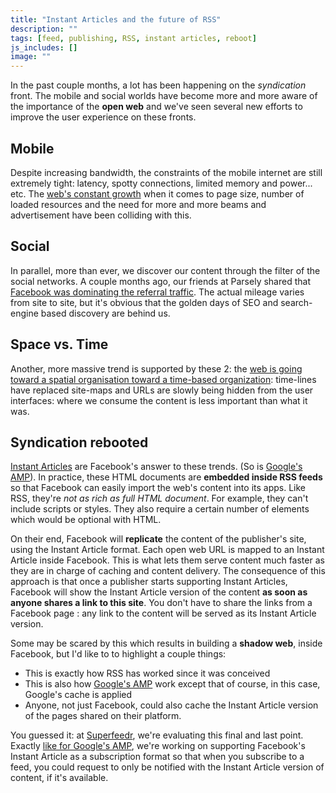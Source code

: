```yaml
---
title: "Instant Articles and the future of RSS"
description: ""
tags: [feed, publishing, RSS, instant articles, reboot]
js_includes: []
image: ""
---
```


In the past couple months, a lot has been happening on the *syndication* front. The mobile and social worlds have become more and more aware of the importance of the **open web** and we've seen several new efforts to improve the user experience on these fronts.

## Mobile

Despite increasing bandwidth, the constraints of the mobile internet are still extremely tight: latency, spotty connections, limited memory and power... etc. The [web's constant growth](http://idlewords.com/talks/website_obesity.htm) when it comes to page size, number of loaded resources and the need for more and more beams and advertisement have been colliding with this.

## Social

In parallel, more than ever, we discover our content through the filter of the social networks. A couple months ago, our friends at Parsely shared that [Facebook was dominating the referral traffic](https://blog.parsely.com/post/2296/facebook-dominates-referral-traffic-a-coverage-overview/). The actual mileage varies from site to site, but it's obvious that the golden days of SEO and search-engine based discovery are behind us.

## Space vs. Time

Another, more massive trend is supported by these 2: the [web is going toward a spatial organisation toward a time-based organization](http://www.ouvre-boite.com/space-to-time/): time-lines have replaced site-maps and URLs are slowly being hidden from the user interfaces: where we consume the content is less important than what it was.

## Syndication rebooted

[Instant Articles](https://instantarticles.fb.com/) are Facebook's answer to these trends. (So is [Google's AMP](https://www.ampproject.org/)). In practice, these HTML documents are **embedded inside RSS feeds** so that Facebook can easily import the web's content into its apps. Like RSS, they're *not as rich as full HTML document*. For example, they can't include scripts or styles. They also require a certain number of elements which would be optional with HTML.

On their end, Facebook will **replicate** the content of the publisher's site, using the Instant Article format. Each open web URL is mapped to an Instant Article inside Facebook. This is what lets them serve content much faster as they are in charge of caching and content delivery. The consequence of this approach is that once a publisher starts supporting Instant Articles, Facebook will show the Instant Article version of the content **as soon as anyone shares a link to this site**. You don't have to share the links from a Facebook page : any link to the content will be served as its Instant Article version.

Some may be scared by this which results in building a **shadow web**, inside Facebook, but I'd like to to highlight a couple things:

* This is exactly how RSS has worked since it was conceived
* This is also how [Google's AMP](https://www.ampproject.org/) work except that of course, in this case, Google's cache is applied
* Anyone, not just Facebook, could also cache the Instant Article version of the pages shared on their platform.

You guessed it: at [Superfeedr](https://superfeedr.com), we're evaluating this final and last point. Exactly [like for Google's AMP](/bridging-amp-and-rss/), we're working on supporting Facebook's Instant Article as a subscription format so that when you subscribe to a feed, you could request to only be notified with the Instant Article version of content, if it's available.

